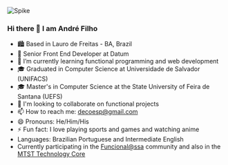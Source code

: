 ![Spike](https://user-images.githubusercontent.com/20960544/156263022-6bbfa564-bd2a-49b5-bfe4-e282870fc665.gif)





### Hi there 👋 I am André Filho

- 🏙️  Based in Lauro de Freitas - BA, Brazil
- 🔭 Senior Front End Developer at Datum
- 🌱 I’m currently learning functional programming and web development
- 🎓 Graduated in Computer Science at Universidade de Salvador (UNIFACS)
- 🎓 Master's in Computer Science at the State University of Feira de Santana (UEFS)
- 👯 I'm looking to collaborate on functional projects
- 📫 How to reach me: decoesp@gmail.com
- 😄 Pronouns: He/Him/His
- ⚡ Fun fact: I love playing sports and games and watching anime
- Languages: Brazilian Portuguese and Intermediate English
- Currently participating in the [Funcional@ssa](https://github.com/funcional-ssa/) community and also in the [MTST Technology Core](https://github.com/tecMTST)

<!--
**decoesp/decoesp** is a ✨ _special_ ✨ repository because its `README.md` (this file) appears on your GitHub profile.

Here are some ideas to get you started:

- 🔭 I’m currently working on 
- 🌱 I’m currently learning ...
- 👯 I’m looking to collaborate on ...
- 🤔 I’m looking for help with ...
- 💬 Ask me about ...
- 📫 How to reach me: ...
- 😄 Pronouns: ...
- ⚡ Fun fact: ...
-->
